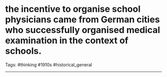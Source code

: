 # the incentive to organise school physicians came from German cities who successfully organised medical examination in the context of schools.
Tags: #thinking #1910s #historical_general 

---